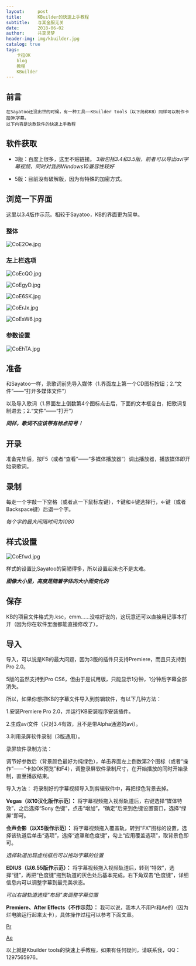 ```yaml
---
layout:     post
title:      KBuilder的快速上手教程
subtitle:   与某金服无关
date:       2018-06-02
author:     共享灵梦
header-img: img/kbuilder.jpg
catalog: true
tags:
    卡拉OK
    blog
    教程
    KBuilder
---
```

## 前言
    在Sayatoo还没出世的时候，有一种工具——KBuilder tools（以下简称KB）同样可以制作卡拉OK字幕。
    以下内容是这款软件的快速上手教程

## 软件获取
* 3版：百度上很多，这里不贴链接。
*3版包括3.4和3.5版，前者可以导出avi字幕视频，同时对我的Windows10兼容性较好*

* 5版：目前没有破解版，因为有特殊的加密方式。

## 浏览一下界面
这里以3.4版作示范。相较于Sayatoo，KB的界面更为简单。

### 整体
![CoE2Oe.jpg](https://s1.ax1x.com/2018/06/02/CoE2Oe.jpg)

### 左上栏选项
![CoEcQO.jpg](https://s1.ax1x.com/2018/06/02/CoEcQO.jpg)

![CoEgyD.jpg](https://s1.ax1x.com/2018/06/02/CoEgyD.jpg)

![CoE6SK.jpg](https://s1.ax1x.com/2018/06/02/CoE6SK.jpg)

![CoErJx.jpg](https://s1.ax1x.com/2018/06/02/CoErJx.jpg)

![CoEsW6.jpg](https://s1.ax1x.com/2018/06/02/CoEsW6.jpg)

### 参数设置

![CoEhTA.jpg](https://s1.ax1x.com/2018/06/02/CoEhTA.jpg)

## 准备
和Sayatoo一样，录歌词前先导入媒体（1.界面左上第一个CD图标按钮；2.“文件”——“打开多媒体文件”）

以及导入歌词（1.界面左上倒数第4个图标点击后，下面的文本框变白，把歌词复制进去；2.“文件”——“打开”）

__*同样，歌词不应该带有标点符号！*__

## 开录
准备完毕后，按F5（或者“查看”——“多媒体播放器”）调出播放器，播放媒体即开始录歌词。

## 录制
每走一个字敲一下空格（或者点一下鼠标左键），↑键和↓键选择行，←键（或者Backspace键）后退一个字。

*每个字的最大间隔时间为1080*

## 样式设置
![CoEfwd.jpg](https://s1.ax1x.com/2018/06/02/CoEfwd.jpg)

样式的设置比Sayatoo的简陋得多，所以设置起来也不是太难。
 
 __*图像大小里，高度是随着字体的大小而变化的*__
 
 ## 保存
 KB的项目文件格式为.ksc，emm……没啥好说的，这玩意还可以直接用记事本打开（因为你在软件里面都能直接修改了）。
 
 ## 导入
 导入，可以说是KB的最大问题，因为3版的插件只支持Premiere，而且只支持到Pro 2.0。
 
 5版的虽然支持到Pro CS6，但由于是试用版，只能显示1分钟，1分钟后字幕全部消失。
 
 所以，如果你想把KB的字幕文件导入到剪辑软件，有以下几种方法：

1.安装Premiere Pro 2.0，并运行KB安装程序安装插件。

2.生成avi文件（只对3.4有效，且不是带Alpha通道的avi）。

3.利用录屏软件录制（3版通用）。

录屏软件录制方法：

调节好参数后（背景颜色最好为纯绿色），单击界面左上倒数第2个图标（或者“操作”——“卡拉OK预览”和F4），调整录屏软件录制尺寸，在开始播放的同时开始录制，直至播放结束。

导入方法：
将录制好的字幕视频导入到剪辑软件中，再把绿色背景去掉。

__Vegas（以10汉化版作示范）：__
将字幕视频拖入视频轨道后，右键选择“媒体特效”，之后选择“Sony 色键”，点击“增加”，“确定”后来到色键设置窗口，选择“绿屏”即可。

__会声会影（以X5版作示范）：__
将字幕视频拖入覆盖轨，转到“FX”图标的设置，选择该轨道后单击“选项”，选择“遮罩和色度键”，勾上“应用覆盖选项”，取背景色即可。

*选择轨道出现虚线框后可以拖动字幕的位置*

__EDIUS（以6.55版作示范）：__
将字幕视频拖入视频轨道后，转到“特效”，选择“键”，再把“色度键”拖到轨道的灰色处后基本完成。右下角双击“色度键”，详细信息内可以调整字幕到最完美状态。

*可以右键轨道选择“布局”来调整字幕位置*

__Premiere、After Effects（不作示范）：__
我可以说，我本人不用Pr和Ae的（因为烂电脑运行起来太卡），具体操作过程可以参考下面文章。

[Pr](https://jingyan.baidu.com/article/b0b63dbf00b7dc4a483070cb.html)

[Ae](https://jingyan.baidu.com/article/2009576187dd34cb0721b429.html)

以上就是Kbuilder tools的快速上手教程，如果有任何疑问，请联系我，QQ：1297565976。
